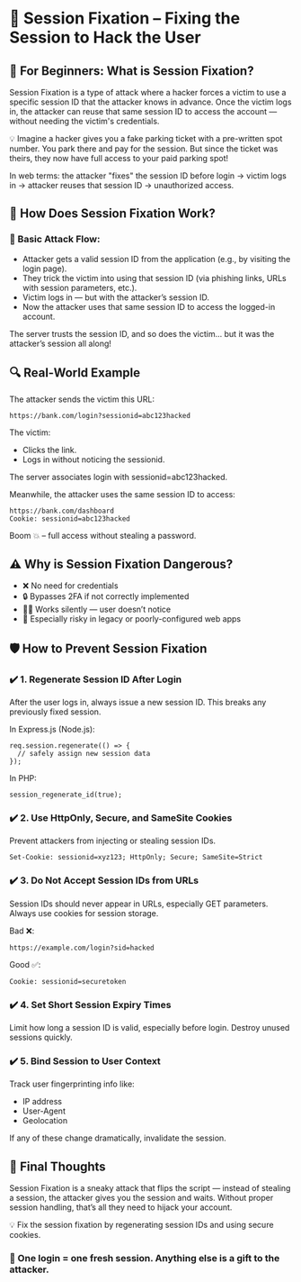 <!DOCTYPE html>
<html lang="en">
<head>
  <meta charset="UTF-8">
  <meta name="viewport" content="width=device-width, initial-scale=1">
</head>
<body>

  <h1>🧷 Session Fixation – Fixing the Session to Hack the User</h1>

  <h2>👶 For Beginners: What is Session Fixation?</h2>
  <p>
    Session Fixation is a type of attack where a hacker forces a victim to use a specific session ID that the attacker knows in advance. Once the victim logs in, the attacker can reuse that same session ID to access the account — without needing the victim's credentials.
  </p>
  <p>
    💡 Imagine a hacker gives you a fake parking ticket with a pre-written spot number. You park there and pay for the session. But since the ticket was theirs, they now have full access to your paid parking spot!
  </p>
  <p>
    In web terms: the attacker "fixes" the session ID before login → victim logs in → attacker reuses that session ID → unauthorized access.
  </p>

  <h2>🧩 How Does Session Fixation Work?</h2>
  <h3>🧨 Basic Attack Flow:</h3>
  <ul>
    <li>Attacker gets a valid session ID from the application (e.g., by visiting the login page).</li>
    <li>They trick the victim into using that session ID (via phishing links, URLs with session parameters, etc.).</li>
    <li>Victim logs in — but with the attacker’s session ID.</li>
    <li>Now the attacker uses that same session ID to access the logged-in account.</li>
  </ul>
  <p>The server trusts the session ID, and so does the victim… but it was the attacker’s session all along!</p>

  <h2>🔍 Real-World Example</h2>
  <p>The attacker sends the victim this URL:</p>
  <pre><code>https://bank.com/login?sessionid=abc123hacked</code></pre>
  <p>The victim:</p>
  <ul>
    <li>Clicks the link.</li>
    <li>Logs in without noticing the sessionid.</li>
  </ul>
  <p>The server associates login with sessionid=abc123hacked.</p>
  <p>Meanwhile, the attacker uses the same session ID to access:</p>
  <pre><code>https://bank.com/dashboard  
Cookie: sessionid=abc123hacked</code></pre>
  <p>Boom 💥 – full access without stealing a password.</p>

  <h2>⚠️ Why is Session Fixation Dangerous?</h2>
  <ul>
    <li>❌ No need for credentials</li>
    <li>🔒 Bypasses 2FA if not correctly implemented</li>
    <li>🕵️‍♂️ Works silently — user doesn’t notice</li>
    <li>🧪 Especially risky in legacy or poorly-configured web apps</li>
  </ul>

  <h2>🛡️ How to Prevent Session Fixation</h2>

  <h3>✔️ 1. Regenerate Session ID After Login</h3>
  <p>After the user logs in, always issue a new session ID. This breaks any previously fixed session.</p>
  <p>In Express.js (Node.js):</p>
  <pre><code>req.session.regenerate(() => {
  // safely assign new session data
});</code></pre>
  <p>In PHP:</p>
  <pre><code>session_regenerate_id(true);</code></pre>

  <h3>✔️ 2. Use HttpOnly, Secure, and SameSite Cookies</h3>
  <p>Prevent attackers from injecting or stealing session IDs.</p>
  <pre><code>Set-Cookie: sessionid=xyz123; HttpOnly; Secure; SameSite=Strict</code></pre>

  <h3>✔️ 3. Do Not Accept Session IDs from URLs</h3>
  <p>Session IDs should never appear in URLs, especially GET parameters. Always use cookies for session storage.</p>
  <p>Bad ❌:</p>
  <pre><code>https://example.com/login?sid=hacked</code></pre>
  <p>Good ✅:</p>
  <pre><code>Cookie: sessionid=securetoken</code></pre>

  <h3>✔️ 4. Set Short Session Expiry Times</h3>
  <p>Limit how long a session ID is valid, especially before login. Destroy unused sessions quickly.</p>

  <h3>✔️ 5. Bind Session to User Context</h3>
  <p>Track user fingerprinting info like:</p>
  <ul>
    <li>IP address</li>
    <li>User-Agent</li>
    <li>Geolocation</li>
  </ul>
  <p>If any of these change dramatically, invalidate the session.</p>

  <h2>🚀 Final Thoughts</h2>
  <p>Session Fixation is a sneaky attack that flips the script — instead of stealing a session, the attacker gives you the session and waits. Without proper session handling, that’s all they need to hijack your account.</p>
  <p>💡 Fix the session fixation by regenerating session IDs and using secure cookies.</p>
  <h3>🔐 One login = one fresh session. Anything else is a gift to the attacker.</h3>

</body>
</html>
